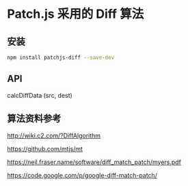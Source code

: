 # Patch.js 采用的 Diff 算法

## 安装

```bash
npm install patchjs-diff --save-dev
```

## API

calcDiffData (src, dest)

## 算法资料参考

http://wiki.c2.com/?DiffAlgorithm

https://github.com/mtjs/mt

https://neil.fraser.name/software/diff_match_patch/myers.pdf

https://code.google.com/p/google-diff-match-patch/

